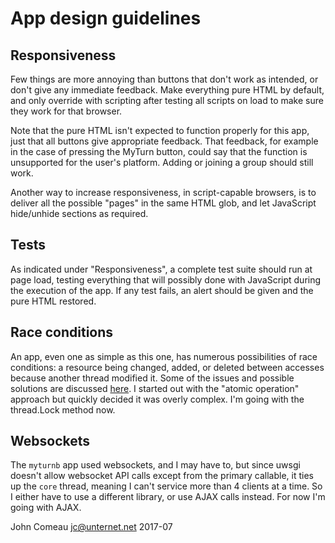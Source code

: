 # App design guidelines

## Responsiveness

Few things are more annoying than buttons that don't work as intended, or
don't give any immediate feedback. Make everything pure HTML by default, and
only override with scripting after testing all scripts on load to make sure
they work for that browser.

Note that the pure HTML isn't expected to function properly for this app,
just that all buttons give appropriate feedback. That feedback, for example
in the case of pressing the MyTurn button, could say that the function
is unsupported for the user's platform. Adding or joining a group should
still work.

Another way to increase responsiveness, in script-capable browsers, is to
deliver all the possible "pages" in the same HTML glob, and let JavaScript 
hide/unhide sections as required.

## Tests

As indicated under "Responsiveness", a complete test suite should run at
page load, testing everything that will possibly done with JavaScript during
the execution of the app. If any test fails, an alert should be given and
the pure HTML restored.

## Race conditions

An app, even one as simple as this one, has numerous possibilities of race
conditions: a resource being changed, added, or deleted between accesses
because another thread modified it. Some of the issues and possible
solutions are discussed 
[here](http://effbot.org/zone/thread-synchronization.htm). I started out
with the "atomic operation" approach but quickly decided it was overly
complex. I'm going with the thread.Lock method now.

## Websockets

The `myturnb` app used websockets, and I may have to, but since uwsgi doesn't
allow websocket API calls except from the primary callable, it ties up the
`core` thread, meaning I can't service more than 4 clients at a time. So I
either have to use a different library, or use AJAX calls instead. For now
I'm going with AJAX.

John Comeau <jc@unternet.net> 2017-07
